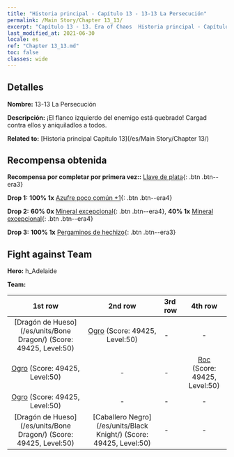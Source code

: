 ```yaml
---
title: "Historia principal - Capítulo 13 - 13-13 La Persecución"
permalink: /Main Story/Chapter 13_13/
excerpt: "Capítulo 13 - 13. Era of Chaos  Historia principal - Capítulo 13_13. 13-13 La Persecución"
last_modified_at: 2021-06-30
locale: es
ref: "Chapter 13_13.md"
toc: false
classes: wide
---
```


## Detalles

 **Nombre:** 13-13 La Persecución

 **Descripción:** ¡El flanco izquierdo del enemigo está quebrado! Cargad contra ellos y aniquiladlos a todos.

 **Related to:** [Historia principal Capítulo 13](/es/Main Story/Chapter 13/)

## Recompensa obtenida

 **Recompensa por completar por primera vez::** [Llave de plata](/ItemsES/con_693/){: .btn .btn--era3}

 **Drop 1:** **100% 1x** [Azufre poco común +1](/ItemsES/mat_43/){: .btn .btn--era4}

 **Drop 2:** **60% 0x** [Mineral excepcional](/ItemsES/mat_33/){: .btn .btn--era4}, **40% 1x** [Mineral excepcional](/ItemsES/mat_33/){: .btn .btn--era4}

 **Drop 3:** **100% 1x** [Pergaminos de hechizo](/ItemsES/con_694/){: .btn .btn--era3}


## Fight against Team
 **Hero:** h_Adelaide

 **Team:**


  | 1st row | 2nd row | 3rd row | 4th row |
  |:----:|:----:|:----|:----:|
  | [Dragón de Hueso](/es/units/Bone Dragon/) (Score: 49425, Level:50)  | [Ogro](/es/units/Ogre/) (Score: 49425, Level:50)  | - | - |
  | [Ogro](/es/units/Ogre/) (Score: 49425, Level:50)  | - | - | [Roc](/es/units/Roc/) (Score: 49425, Level:50)  |
  | [Ogro](/es/units/Ogre/) (Score: 49425, Level:50)  | - | - | - |
  | [Dragón de Hueso](/es/units/Bone Dragon/) (Score: 49425, Level:50)  | [Caballero Negro](/es/units/Black Knight/) (Score: 49425, Level:50)  | - | - |


